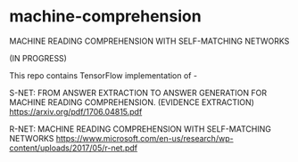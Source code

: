 # machine-comprehension
MACHINE READING COMPREHENSION WITH SELF-MATCHING NETWORKS

(IN PROGRESS)

This repo contains TensorFlow implementation of -


S-NET: FROM ANSWER EXTRACTION TO ANSWER
GENERATION FOR MACHINE READING COMPREHENSION.
(EVIDENCE EXTRACTION)
https://arxiv.org/pdf/1706.04815.pdf



R-NET: MACHINE READING COMPREHENSION WITH
SELF-MATCHING NETWORKS
https://www.microsoft.com/en-us/research/wp-content/uploads/2017/05/r-net.pdf
